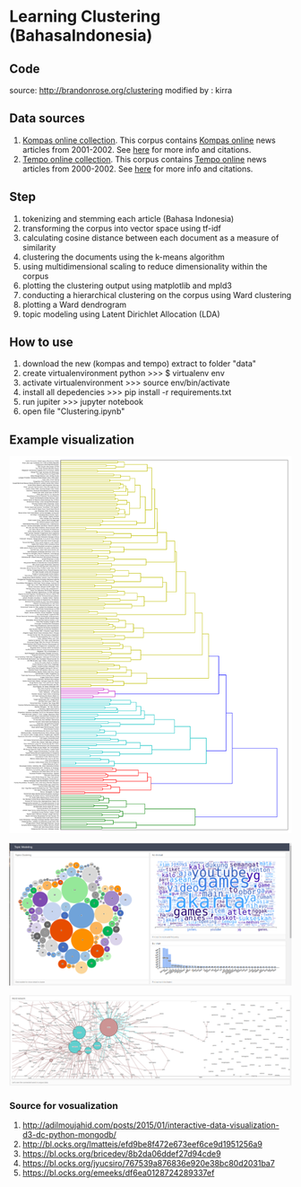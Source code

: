 # Learning Clustering (BahasaIndonesia)

## Code

source: http://brandonrose.org/clustering
modified by : kirra


## Data sources

1. [Kompas online collection](http://ilps.science.uva.nl/ilps/wp-content/uploads/sites/6/files/bahasaindonesia/kompas.zip).
   This corpus contains [Kompas online](http://www.kompas.com/) news articles from 2001-2002. See
   [here](http://ilps.science.uva.nl/resources/bahasa/) for more info and citations.
1. [Tempo online collection](http://ilps.science.uva.nl/ilps/wp-content/uploads/sites/6/files/bahasaindonesia/tempo.zip).
   This corpus contains [Tempo online](https://www.tempo.co/) news articles from 2000-2002. See
   [here](http://ilps.science.uva.nl/resources/bahasa/) for more info and citations.
   
   
## Step

1. tokenizing and stemming each article (Bahasa Indonesia)
1. transforming the corpus into vector space using tf-idf
1. calculating cosine distance between each document as a measure of similarity
1. clustering the documents using the k-means algorithm
1. using multidimensional scaling to reduce dimensionality within the corpus
1. plotting the clustering output using matplotlib and mpld3
1. conducting a hierarchical clustering on the corpus using Ward clustering
1. plotting a Ward dendrogram
1. topic modeling using Latent Dirichlet Allocation (LDA)


## How to use 

1. download the new (kompas and tempo) extract to folder "data"
1. create virtualenvironment python >>> $ virtualenv env
3. activate virtualenvironment >>> source env/bin/activate
4. install all depedencies >>> pip install -r requirements.txt
5. run jupiter >>> jupyter notebook
6. open file "Clustering.ipynb"


## Example visualization
![alt text](images/ward_clusters.png)

![alt text](images/dashboard1.png)

![alt text](images/dashboard2.png)

### Source for vosualization
1. http://adilmoujahid.com/posts/2015/01/interactive-data-visualization-d3-dc-python-mongodb/
1. http://bl.ocks.org/lmatteis/efd9be8f472e673eef6ce9d1951256a9
1. https://bl.ocks.org/bricedev/8b2da06ddef27d94cde9
1. https://bl.ocks.org/jyucsiro/767539a876836e920e38bc80d2031ba7
1. https://bl.ocks.org/emeeks/df6ea0128724289337ef
